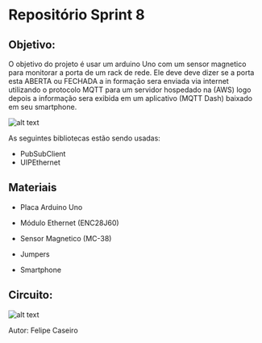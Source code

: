 # Repositório Sprint 8

## **Objetivo:**

O objetivo do projeto é usar um arduino Uno com um sensor magnetico para monitorar a porta de um rack de rede. Ele deve deve dizer se a porta esta ABERTA ou FECHADA a in formação sera enviada via internet utilizando o protocolo MQTT para um servidor hospedado na (AWS) logo depois a informação sera exibida em um aplicativo (MQTT Dash) baixado em seu smartphone.

![alt text](https://camo.githubusercontent.com/7beef2d4780d87a603d7de49b2da0467c8537dff96575b628a04bd4010ebb1cc/68747470733a2f2f692e696d6775722e636f6d2f4d576870586b562e706e67)

As seguintes bibliotecas estão sendo usadas:

* PubSubClient
* UIPEthernet

## **Materiais**

* Placa Arduino Uno

* Módulo Ethernet (ENC28J60)

* Sensor Magnetico (MC-38)

* Jumpers

* Smartphone

## **Circuito:**

![alt text](https://user-images.githubusercontent.com/78046298/106600827-b0484680-6539-11eb-8e03-3ae240c8656e.png)

Autor: Felipe Caseiro

